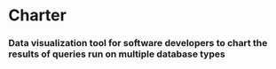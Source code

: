 # Charter

### Data visualization tool for software developers to chart the results of queries run on multiple database types

